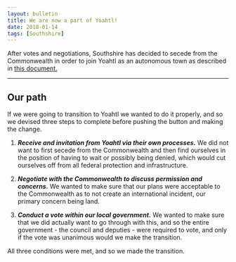 ```yaml
---
layout: bulletin
title: We are now a part of Yoahtl!
date: 2018-01-14
tags: [Southshire]
---
```

After votes and negotiations, Southshire has decided to secede from the Commonwealth in 
order to join Yoahtl as an autonomous town as described in [this document.](../ascension-of-southshire/)

----

## Our path

If we were going to transition to Yoahtl we wanted to do it properly, and so we devised 
three steps to complete before pushing the button and making the change.

1. ***Receive and invitation from Yoahtl via their own processes.*** We did not want to 
first secede from the Commonwealth and then find ourselves in the position of having to 
wait or possibly being denied, which would cut ourselves off from all federal protection 
and infrastructure.

2. ***Negotiate with the Commonwealth to discuss permission and concerns.*** We wanted 
to make sure that our plans were acceptable to the Commonwealth as to not create an 
international incident, our primary concern being land.

3. ***Conduct a vote within our local government.*** We wanted to make sure that we did 
actually want to go through with this, and so the entire government - the council and 
deputies - were required to vote, and only if the vote was unanimous would we make the 
transition.

All three conditions were met, and so we made the transition.